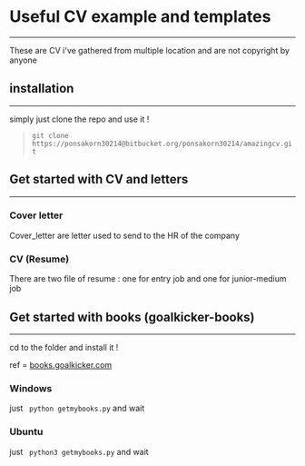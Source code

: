 # Useful CV example and templates
---------------------------------
These are CV i've gathered from multiple location and are not copyright by anyone


## installation 
---------------

simply just clone the repo and use it !


> ```git clone https://ponsakorn30214@bitbucket.org/ponsakorn30214/amazingcv.git```


## Get started with CV and letters 
----------------------------------

### Cover letter
Cover_letter are letter used to send to the HR of the company

### CV (Resume)
There are two file of resume : one for entry job and one for junior-medium job




## Get started with books (goalkicker-books)
--------------------------------------------

cd to the folder and install it !

ref = [books.goalkicker.com](https://books.goalkicker.com/ "Goalkicker Books")



### Windows 

just ``` python getmybooks.py``` and wait

### Ubuntu

just ``` python3 getmybooks.py``` and wait
